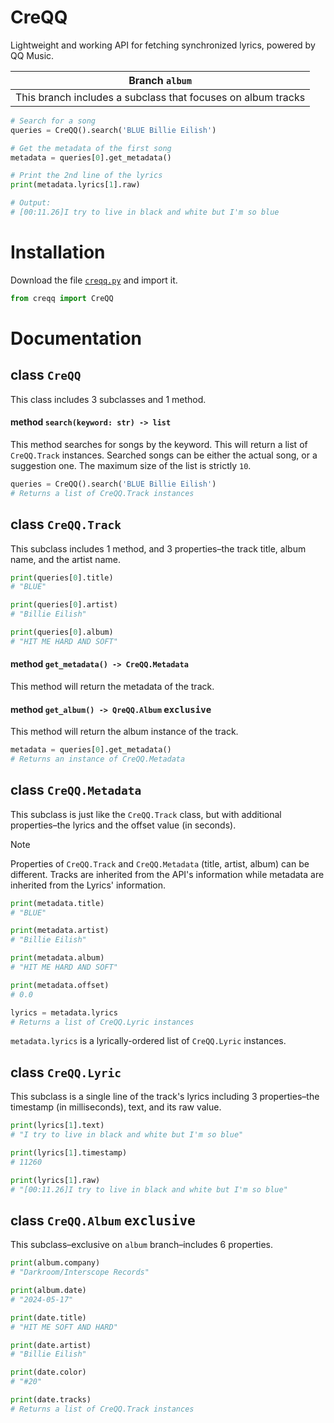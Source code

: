 # CreQQ
Lightweight and working API for fetching synchronized lyrics, powered by QQ Music.

| Branch `album` |
|:--------------:|
| This branch includes a subclass that focuses on album tracks |

```py
# Search for a song
queries = CreQQ().search('BLUE Billie Eilish')

# Get the metadata of the first song
metadata = queries[0].get_metadata()

# Print the 2nd line of the lyrics
print(metadata.lyrics[1].raw)

# Output:
# [00:11.26]I try to live in black and white but I'm so blue
```

# Installation
Download the file [`creqq.py`](https://github.com/creuserr/creqq/blob/main/dist/creqq.py) and import it.

```py
from creqq import CreQQ
```

# Documentation

## class `CreQQ`
This class includes 3 subclasses and 1 method.

#### method `search(keyword: str) -> list`
This method searches for songs by the keyword. This will return a list of `CreQQ.Track` instances. Searched songs can be either the actual song, or a suggestion one. The maximum size of the list is strictly `10`.

```py
queries = CreQQ().search('BLUE Billie Eilish')
# Returns a list of CreQQ.Track instances
```

## class `CreQQ.Track`
This subclass includes 1 method, and 3 properties&ndash;the track title, album name, and the artist name. 

```py
print(queries[0].title)
# "BLUE"

print(queries[0].artist)
# "Billie Eilish"

print(queries[0].album)
# "HIT ME HARD AND SOFT"
```

#### method `get_metadata() -> CreQQ.Metadata`

This method will return the metadata of the track.

#### method `get_album() -> QreQQ.Album` <kbd>exclusive</kbd>

This method will return the album instance of the track.

```py
metadata = queries[0].get_metadata()
# Returns an instance of CreQQ.Metadata
```

## class `CreQQ.Metadata`
This subclass is just like the `CreQQ.Track` class, but with additional properties&ndash;the lyrics and the offset value (in seconds).

> [!NOTE]
> Properties of `CreQQ.Track` and `CreQQ.Metadata` (title, artist, album) can be different. Tracks are inherited from the API's information while metadata are inherited from the Lyrics' information.

```py
print(metadata.title)
# "BLUE"

print(metadata.artist)
# "Billie Eilish"

print(metadata.album)
# "HIT ME HARD AND SOFT"

print(metadata.offset)
# 0.0

lyrics = metadata.lyrics
# Returns a list of CreQQ.Lyric instances
```

`metadata.lyrics` is a lyrically-ordered list of `CreQQ.Lyric` instances.

## class `CreQQ.Lyric`

This subclass is a single line of the track's lyrics including 3 properties&ndash;the timestamp (in milliseconds), text, and its raw value.

```py
print(lyrics[1].text)
# "I try to live in black and white but I'm so blue"

print(lyrics[1].timestamp)
# 11260

print(lyrics[1].raw)
# "[00:11.26]I try to live in black and white but I'm so blue"
```

## class `CreQQ.Album` <kbd>exclusive</kbd>

This subclass&ndash;exclusive on `album` branch&ndash;includes 6 properties.

```py
print(album.company)
# "Darkroom/Interscope Records"

print(album.date)
# "2024-05-17"

print(date.title)
# "HIT ME SOFT AND HARD"

print(date.artist)
# "Billie Eilish"

print(date.color)
# "#20"

print(date.tracks)
# Returns a list of CreQQ.Track instances
```